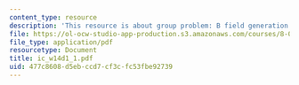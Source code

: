 ```yaml
---
content_type: resource
description: 'This resource is about group problem: B field generation.'
file: https://ol-ocw-studio-app-production.s3.amazonaws.com/courses/8-02-physics-ii-electricity-and-magnetism-spring-2007/477c8608d5ebccd7cf3cfc53fbe92739_ic_w14d1_1.pdf
file_type: application/pdf
resourcetype: Document
title: ic_w14d1_1.pdf
uid: 477c8608-d5eb-ccd7-cf3c-fc53fbe92739
---
```

